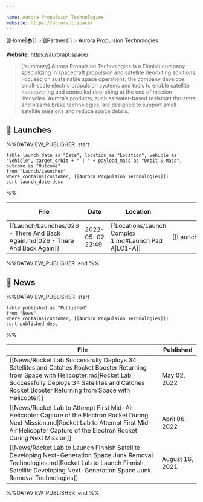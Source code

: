 ```yaml
---

name: Aurora Propulsion Technologies
website: https://aurorapt.space/
---
```

[[Home|🏠]] <span style="color: LightSlateGray">></span> [[Partners]] <span style="color: LightSlateGray">></span> Aurora Propulsion Technologies

**Website:** https://aurorapt.space/

>[!summary]
Aurora Propulsion Technologies is a Finnish company specializing in spacecraft propulsion and satellite deorbiting solutions. Focused on sustainable space operations, the company develops small-scale electric propulsion systems and tools to enable satellite maneuvering and controlled deorbiting at the end of mission lifecycles. Aurora’s products, such as water-based resistojet thrusters and plasma brake technologies, are designed to support small satellite missions and reduce space debris.

## 🚀 Launches

%%DATAVIEW_PUBLISHER: start
```
table launch_date as "Date", location as "Location", vehicle as "Vehicle", target_orbit + " | " + payload_mass as "Orbit & Mass", outcome as "Outcome"
from "Launch/Launches"
where contains(customer, [[Aurora Propulsion Technologies]])
sort launch_date desc
```
%%

| File                                                                          | Date             | Location                                              | Vehicle                          | Orbit & Mass             | Outcome |
| ----------------------------------------------------------------------------- | ---------------- | ----------------------------------------------------- | -------------------------------- | ------------------------ | ------- |
| [[Launch/Launches/026 - There And Back Again.md\|026 - There And Back Again]] | 2022-05-02 22:49 | [[Locations/Launch Complex 1.md#Launch Pad A\|LC1-A]] | [[Launch/Electron.md\|Electron]] | 520 km \| 94° \| Unknown | ✅       |

%%DATAVIEW_PUBLISHER: end %%


## 📰 News
%%DATAVIEW_PUBLISHER: start
```
table published as "Published"
from "News"
where contains(customer, [[Aurora Propulsion Technologies]])
sort published desc
```
%%

| File                                                                                                                                                                                                                                     | Published       |
| ---------------------------------------------------------------------------------------------------------------------------------------------------------------------------------------------------------------------------------------- | --------------- |
| [[News/Rocket Lab Successfully Deploys 34 Satellites and Catches Rocket Booster Returning from Space with Helicopter.md\|Rocket Lab Successfully Deploys 34 Satellites and Catches Rocket Booster Returning from Space with Helicopter]] | May 02, 2022    |
| [[News/Rocket Lab to Attempt First Mid-Air Helicopter Capture of the Electron Rocket During Next Mission.md\|Rocket Lab to Attempt First Mid-Air Helicopter Capture of the Electron Rocket During Next Mission]]                         | April 06, 2022  |
| [[News/Rocket Lab to Launch Finnish Satellite Developing Next-Generation Space Junk Removal Technologies.md\|Rocket Lab to Launch Finnish Satellite Developing Next-Generation Space Junk Removal Technologies]]                         | August 16, 2021 |

%%DATAVIEW_PUBLISHER: end %%